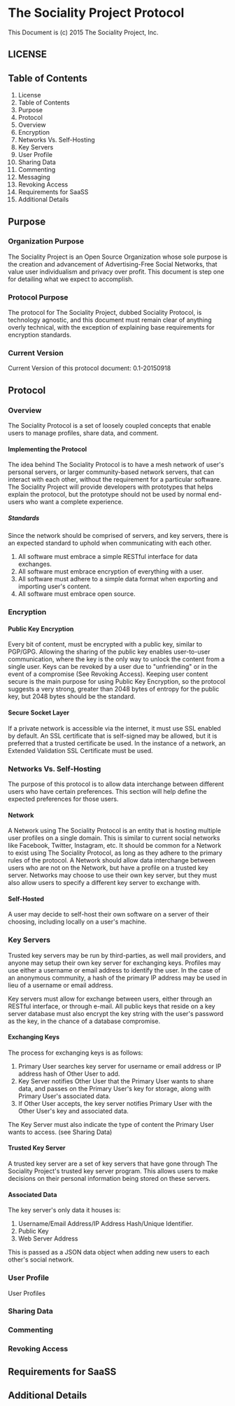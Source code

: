 # The Sociality Project Protocol
This Document is (c) 2015 The Sociality Project, Inc.

## LICENSE

## Table of Contents
1. License
2. Table of Contents
3. Purpose
4. Protocol
  0. Overview
  1. Encryption
  2. Networks Vs. Self-Hosting
  3. Key Servers
  4. User Profile
  5. Sharing Data
  6. Commenting
  7. Messaging
  8. Revoking Access
5. Requirements for SaaSS
6. Additional Details

## Purpose
### Organization Purpose
The Sociality Project is an Open Source Organization whose sole purpose is the creation and advancement of 
Advertising-Free Social Networks, that value user individualism and privacy over profit. This document is 
step one for detailing what we expect to accomplish.

### Protocol Purpose
The protocol for The Sociality Project, dubbed Sociality Protocol, is technology agnostic, and this document must 
remain clear of anything overly technical, with the exception of explaining base requirements for encryption 
standards.

### Current Version
Current Version of this protocol document: 0.1-20150918

## Protocol
### Overview
The Sociality Protocol is a set of loosely coupled concepts that enable users to manage profiles, share data, 
and comment.

#### Implementing the Protocol
The idea behind The Sociality Protocol is to have a mesh network of user's personal servers, or larger community-based network servers, that can interact with each other, without the requirement for a particular software. The Sociality Project will provide developers with prototypes that helps explain the protocol, but the prototype should not be used by normal end-users who want a complete experience.

##### Standards
Since the network should be comprised of servers, and key servers, there is an expected standard to uphold when communicating with each other.

1. All software must embrace a simple RESTful interface for data exchanges.
2. All software must embrace encryption of everything with a user.
3. All software must adhere to a simple data format when exporting and importing user's content.
4. All software must embrace open source.

### Encryption
#### Public Key Encryption
Every bit of content, must be encrypted with a public key, similar to PGP/GPG. Allowing the sharing of the public key enables user-to-user communication, where the key is the only way to unlock the content from a single user. Keys can be revoked by a user due to "unfriending" or in the event of a compromise (See Revoking Access).
Keeping user content secure is the main purpose for using Public Key Encryption, so the protocol suggests a very strong, greater than 2048 bytes of entropy for the public key, but 2048 bytes should be the standard.

#### Secure Socket Layer
If a private network is accessible via the internet, it must use SSL enabled by default. An SSL certificate that is self-signed may be allowed, but it is preferred that a trusted certificate be used. In the instance of a network, an Extended Validation SSL Certificate must be used.

### Networks Vs. Self-Hosting
The purpose of this protocol is to allow data interchange between different users who have certain preferences. This section will help define the expected preferences for those users.

#### Network
A Network using The Sociality Protocol is an entity that is hosting multiple user profiles on a single domain. This is similar to current social networks like Facebook, Twitter, Instagram, etc. It should be common for a Network to exist using The Sociality Protocol, as long as they adhere to the primary rules of the protocol. A Network should allow data interchange between users who are not on the Network, but have a profile on a trusted key server. Networks may choose to use their own key server, but they must also allow users to specify a different key server to exchange with.

#### Self-Hosted
A user may decide to self-host their own software on a server of their choosing, including locally on a user's machine.

### Key Servers
Trusted key servers may be run by third-parties, as well mail providers, and anyone may setup their own key server for exchanging keys. Profiles may use either a username or email address to identify the user. In the case of an anonymous community, a hash of the primary IP address may be used in lieu of a username or email address.

Key servers must allow for exchange between users, either through an RESTful interface, or through e-mail. All public keys that reside on a key server database must also encrypt the key string with the user's password as the key, in the chance of a database compromise.

#### Exchanging Keys
The process for exchanging keys is as follows:

1. Primary User searches key server for username or email address or IP address hash of Other User to add.
2. Key Server notifies Other User that the Primary User wants to share data, and passes on the Primary User's key for storage, along with Primary User's associated data.
3. If Other User accepts, the key server notifies Primary User with the Other User's key and associated data.

The Key Server must also indicate the type of content the Primary User wants to access. (see Sharing Data)

#### Trusted Key Server
A trusted key server are a set of key servers that have gone through The Sociality Project's trusted key server program. This allows users to make decisions on their personal information being stored on these servers.

#### Associated Data
The key server's only data it houses is:

1. Username/Email Address/IP Address Hash/Unique Identifier.
2. Public Key
3. Web Server Address

This is passed as a JSON data object when adding new users to each other's social network.

### User Profile
User Profiles 

### Sharing Data
### Commenting
### Revoking Access

## Requirements for SaaSS
## Additional Details
